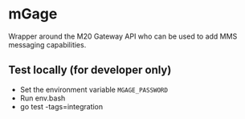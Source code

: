 # mGage

Wrapper around the M20 Gateway API who can be used to add MMS messaging capabilities.

## Test locally (for developer only)

* Set the environment variable `MGAGE_PASSWORD`
* Run env.bash
* go test -tags=integration